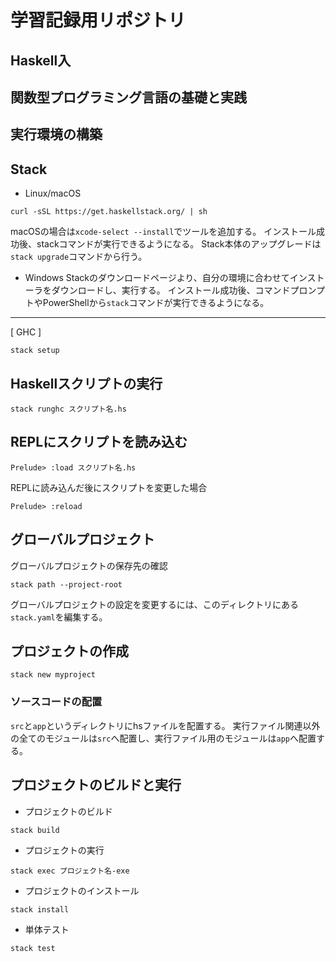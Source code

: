 # 学習記録用リポジトリ

## Haskell入
## 関数型プログラミング言語の基礎と実践


## 実行環境の構築
Stack
---
- Linux/macOS
```
curl -sSL https://get.haskellstack.org/ | sh
```

macOSの場合は`xcode-select --install`でツールを追加する。
インストール成功後、stackコマンドが実行できるようになる。
Stack本体のアップグレードは`stack upgrade`コマンドから行う。

- Windows
Stackのダウンロードページより、自分の環境に合わせてインストーラをダウンロードし、実行する。
インストール成功後、コマンドプロンプトやPowerShellから`stack`コマンドが実行できるようになる。
---

[ GHC ]
```
stack setup
```

## Haskellスクリプトの実行
```
stack runghc スクリプト名.hs
```

## REPLにスクリプトを読み込む
```
Prelude> :load スクリプト名.hs
```
REPLに読み込んだ後にスクリプトを変更した場合
```
Prelude> :reload
```

## グローバルプロジェクト
グローバルプロジェクトの保存先の確認
```
stack path --project-root
```
グローバルプロジェクトの設定を変更するには、このディレクトリにある`stack.yaml`を編集する。

## プロジェクトの作成
```
stack new myproject
```

### ソースコードの配置
`src`と`app`というディレクトリにhsファイルを配置する。
実行ファイル関連以外の全てのモジュールは`src`へ配置し、実行ファイル用のモジュールは`app`へ配置する。

## プロジェクトのビルドと実行
- プロジェクトのビルド
```
stack build
```

- プロジェクトの実行
```
stack exec プロジェクト名-exe
```

- プロジェクトのインストール
```
stack install
```

- 単体テスト
```
stack test
```
